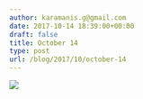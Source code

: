 ```yaml
---
author: karamanis.g@gmail.com
date: 2017-10-14 18:39:00+00:00
draft: false
title: October 14
type: post
url: /blog/2017/10/october-14
---
```




  
   ![](/images/2017-10-14-201710october-14/IMG_2442.jpg)

  


